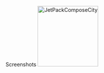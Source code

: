 Screenshots
<img width="163" alt="JetPackComposeCity" src="https://github.com/Priyabas1404/JetPackCompList/assets/109682693/3e12ae1c-01b9-4a1b-a1f9-e74fccb67e6b">
